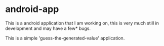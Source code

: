 # android-app
This is a android application that I am working on, this is very much still in development and may have a few* bugs. 

This is a simple 'guess-the-generated-value' application.
